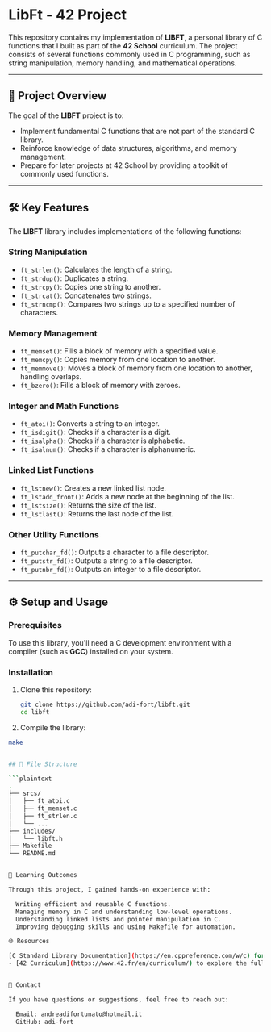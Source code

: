 # LibFt - 42 Project

This repository contains my implementation of **LIBFT**, a personal library of C functions that I built as part of the **42 School** curriculum. The project consists of several functions commonly used in C programming, such as string manipulation, memory handling, and mathematical operations.

---

## 🚀 Project Overview

The goal of the **LIBFT** project is to:

- Implement fundamental C functions that are not part of the standard C library.
- Reinforce knowledge of data structures, algorithms, and memory management.
- Prepare for later projects at 42 School by providing a toolkit of commonly used functions.

---

## 🛠️ Key Features

The **LIBFT** library includes implementations of the following functions:

### String Manipulation

- `ft_strlen()`: Calculates the length of a string.
- `ft_strdup()`: Duplicates a string.
- `ft_strcpy()`: Copies one string to another.
- `ft_strcat()`: Concatenates two strings.
- `ft_strncmp()`: Compares two strings up to a specified number of characters.

### Memory Management

- `ft_memset()`: Fills a block of memory with a specified value.
- `ft_memcpy()`: Copies memory from one location to another.
- `ft_memmove()`: Moves a block of memory from one location to another, handling overlaps.
- `ft_bzero()`: Fills a block of memory with zeroes.

### Integer and Math Functions

- `ft_atoi()`: Converts a string to an integer.
- `ft_isdigit()`: Checks if a character is a digit.
- `ft_isalpha()`: Checks if a character is alphabetic.
- `ft_isalnum()`: Checks if a character is alphanumeric.

### Linked List Functions

- `ft_lstnew()`: Creates a new linked list node.
- `ft_lstadd_front()`: Adds a new node at the beginning of the list.
- `ft_lstsize()`: Returns the size of the list.
- `ft_lstlast()`: Returns the last node of the list.

### Other Utility Functions

- `ft_putchar_fd()`: Outputs a character to a file descriptor.
- `ft_putstr_fd()`: Outputs a string to a file descriptor.
- `ft_putnbr_fd()`: Outputs an integer to a file descriptor.

---

## ⚙️ Setup and Usage

### Prerequisites

To use this library, you'll need a C development environment with a compiler (such as **GCC**) installed on your system.

### Installation

1. Clone this repository:
   ```bash
   git clone https://github.com/adi-fort/libft.git
   cd libft

2. Compile the library:
  ```bash
  make


## 📂 File Structure

```plaintext
.
├── srcs/
│   ├── ft_atoi.c
│   ├── ft_memset.c
│   ├── ft_strlen.c
│   └── ...
├── includes/
│   └── libft.h
├── Makefile
└── README.md


📖 Learning Outcomes

Through this project, I gained hands-on experience with:

    Writing efficient and reusable C functions.
    Managing memory in C and understanding low-level operations.
    Understanding linked lists and pointer manipulation in C.
    Improving debugging skills and using Makefile for automation.

🌐 Resources

  [C Standard Library Documentation](https://en.cppreference.com/w/c) for understanding the standard C functions.
- [42 Curriculum](https://www.42.fr/en/curriculum/) to explore the full list of projects in the **42 School** program.


🔗 Contact

If you have questions or suggestions, feel free to reach out:

    Email: andreadifortunato@hotmail.it
    GitHub: adi-fort

